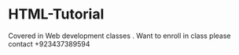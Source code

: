# HTML-Tutorial
Covered in Web development classes . Want to enroll in class please contact +923437389594
